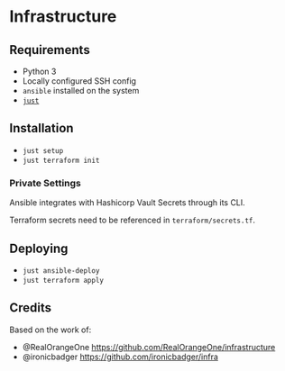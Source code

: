 # Infrastructure

## Requirements

- Python 3
- Locally configured SSH config
- `ansible` installed on the system
- [`just`](https://github.com/casey/just)

## Installation

- `just setup`
- `just terraform init`

### Private Settings

Ansible integrates with Hashicorp Vault Secrets through its CLI.

Terraform secrets need to be referenced in `terraform/secrets.tf`.

## Deploying

- `just ansible-deploy`
- `just terraform apply`

## Credits

Based on the work of:
- @RealOrangeOne https://github.com/RealOrangeOne/infrastructure
- @ironicbadger https://github.com/ironicbadger/infra

